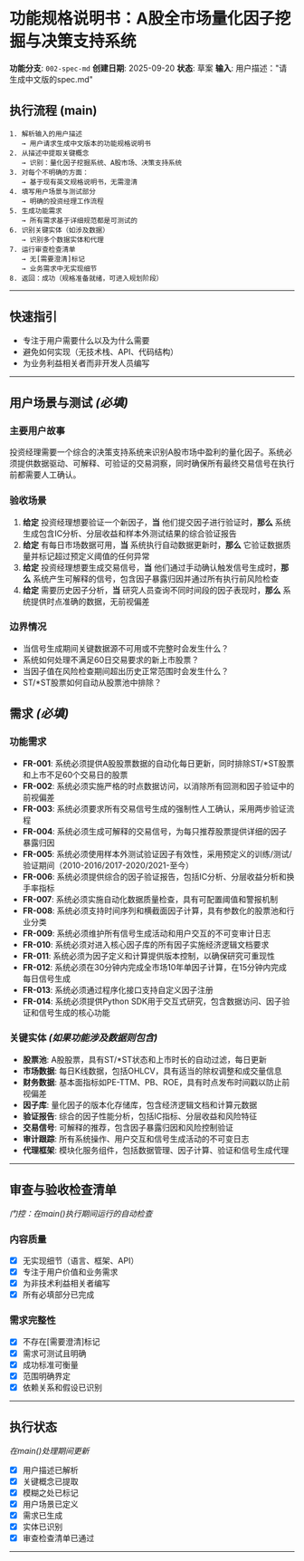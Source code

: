 # 功能规格说明书：A股全市场量化因子挖掘与决策支持系统

**功能分支**: `002-spec-md`
**创建日期**: 2025-09-20
**状态**: 草案
**输入**: 用户描述："请生成中文版的spec.md"

## 执行流程 (main)
```
1. 解析输入的用户描述
   → 用户请求生成中文版本的功能规格说明书
2. 从描述中提取关键概念
   → 识别：量化因子挖掘系统、A股市场、决策支持系统
3. 对每个不明确的方面：
   → 基于现有英文规格说明书，无需澄清
4. 填写用户场景与测试部分
   → 明确的投资经理工作流程
5. 生成功能需求
   → 所有需求基于详细规范都是可测试的
6. 识别关键实体（如涉及数据）
   → 识别多个数据实体和代理
7. 运行审查检查清单
   → 无[需要澄清]标记
   → 业务需求中无实现细节
8. 返回：成功（规格准备就绪，可进入规划阶段）
```

---

## 快速指引
- 专注于用户需要什么以及为什么需要
- 避免如何实现（无技术栈、API、代码结构）
- 为业务利益相关者而非开发人员编写

---

## 用户场景与测试 *(必填)*

### 主要用户故事
投资经理需要一个综合的决策支持系统来识别A股市场中盈利的量化因子。系统必须提供数据驱动、可解释、可验证的交易洞察，同时确保所有最终交易信号在执行前都需要人工确认。

### 验收场景
1. **给定** 投资经理想要验证一个新因子，**当** 他们提交因子进行验证时，**那么** 系统生成包含IC分析、分层收益和样本外测试结果的综合验证报告
2. **给定** 有每日市场数据可用，**当** 系统执行自动数据更新时，**那么** 它验证数据质量并标记超过预定义阈值的任何异常
3. **给定** 投资经理想要生成交易信号，**当** 他们通过手动确认触发信号生成时，**那么** 系统产生可解释的信号，包含因子暴露归因并通过所有执行前风险检查
4. **给定** 需要历史因子分析，**当** 研究人员查询不同时间段的因子表现时，**那么** 系统提供时点准确的数据，无前视偏差

### 边界情况
- 当信号生成期间关键数据源不可用或不完整时会发生什么？
- 系统如何处理不满足60日交易要求的新上市股票？
- 当因子值在风险检查期间超出历史正常范围时会发生什么？
- ST/\*ST股票如何自动从股票池中排除？

## 需求 *(必填)*

### 功能需求
- **FR-001**: 系统必须提供A股股票数据的自动化每日更新，同时排除ST/\*ST股票和上市不足60个交易日的股票
- **FR-002**: 系统必须实施严格的时点数据访问，以消除所有回测和因子验证中的前视偏差
- **FR-003**: 系统必须要求所有交易信号生成的强制性人工确认，采用两步验证流程
- **FR-004**: 系统必须生成可解释的交易信号，为每只推荐股票提供详细的因子暴露归因
- **FR-005**: 系统必须使用样本外测试验证因子有效性，采用预定义的训练/测试/验证期间（2010-2016/2017-2020/2021-至今）
- **FR-006**: 系统必须提供综合的因子验证报告，包括IC分析、分层收益分析和换手率指标
- **FR-007**: 系统必须实施自动化数据质量检查，具有可配置阈值和警报机制
- **FR-008**: 系统必须支持时间序列和横截面因子计算，具有参数化的股票池和行业分类
- **FR-009**: 系统必须维护所有信号生成活动和用户交互的不可变审计日志
- **FR-010**: 系统必须对进入核心因子库的所有因子实施经济逻辑文档要求
- **FR-011**: 系统必须为因子定义和计算提供版本控制，以确保研究可重现性
- **FR-012**: 系统必须在30分钟内完成全市场10年单因子计算，在15分钟内完成每日信号生成
- **FR-013**: 系统必须通过程序化接口支持自定义因子注册
- **FR-014**: 系统必须提供Python SDK用于交互式研究，包含数据访问、因子验证和信号生成的核心功能

### 关键实体 *(如果功能涉及数据则包含)*
- **股票池**: A股股票，具有ST/\*ST状态和上市时长的自动过滤，每日更新
- **市场数据**: 每日K线数据，包括OHLCV，具有适当的除权调整和成交量信息
- **财务数据**: 基本面指标如PE-TTM、PB、ROE，具有时点发布时间戳以防止前视偏差
- **因子库**: 量化因子的版本化存储库，包含经济逻辑文档和计算元数据
- **验证报告**: 综合的因子性能分析，包括IC指标、分层收益和风险特征
- **交易信号**: 可解释的推荐，包含因子暴露归因和风险控制验证
- **审计跟踪**: 所有系统操作、用户交互和信号生成活动的不可变日志
- **代理框架**: 模块化服务组件，包括数据管理、因子计算、验证和信号生成代理

---

## 审查与验收检查清单
*门控：在main()执行期间运行的自动检查*

### 内容质量
- [x] 无实现细节（语言、框架、API）
- [x] 专注于用户价值和业务需求
- [x] 为非技术利益相关者编写
- [x] 所有必填部分已完成

### 需求完整性
- [x] 不存在[需要澄清]标记
- [x] 需求可测试且明确
- [x] 成功标准可衡量
- [x] 范围明确界定
- [x] 依赖关系和假设已识别

---

## 执行状态
*在main()处理期间更新*

- [x] 用户描述已解析
- [x] 关键概念已提取
- [x] 模糊之处已标记
- [x] 用户场景已定义
- [x] 需求已生成
- [x] 实体已识别
- [x] 审查检查清单已通过

---